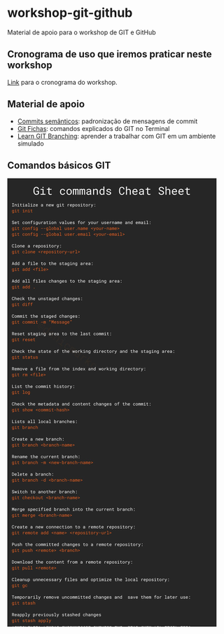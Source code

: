 # workshop-git-github

Material de apoio para o workshop de GIT e GitHub

## Cronograma de uso que iremos praticar neste workshop

[Link](/passo-a-passo.md) para o cronograma do workshop.

## Material de apoio

- [Commits semânticos](https://blog.geekhunter.com.br/o-que-e-commit-e-como-usar-commits-semanticos/): padronização de mensagens de commit
- [Git Fichas](https://gitfichas.com/): comandos explicados do GIT no Terminal
- [Learn GIT Branching](https://learngitbranching.js.org/?locale=pt_BR): aprender a trabalhar com GIT em um ambiente simulado

## Comandos básicos GIT

![git cheat sheet](/img/git-cheat-sheet.png)
